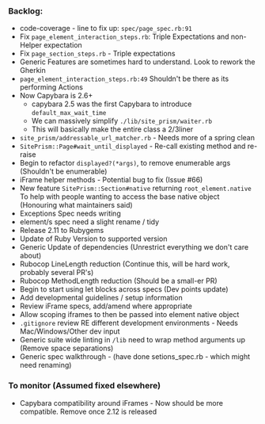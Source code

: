 ### Backlog:
-  code-coverage - line to fix up: `spec/page_spec.rb:91`
-  Fix `page_element_interaction_steps.rb`: Triple Expectations and non-Helper expectation
-  Fix `page_section_steps.rb` - Triple expectations
-  Generic Features are sometimes hard to understand. Look to rework the Gherkin
-  `page_element_interaction_steps.rb:49` Shouldn't be there as its performing Actions
-  Now Capybara is 2.6+
    - capybara 2.5 was the first Capybara to introduce `default_max_wait_time`
    - We can massively simplify `./lib/site_prism/waiter.rb`
    - This will basically make the entire class a 2/3liner
-  `site_prism/addressable_url_matcher.rb` - Needs more of a spring clean
-  `SitePrism::Page#wait_until_displayed` - Re-call existing method and re-raise
-  Begin to refactor `displayed?(*args)`, to remove enumerable args (Shouldn't be enumerable)
-  iFrame helper methods - Potential bug to fix (Issue #66)
-  New feature `SitePrism::Section#native` returning `root_element.native` To help with
people wanting to access the base native object (Honouring what maintainers said)
-  Exceptions Spec needs writing
-  element/s spec need a slight rename / tidy
-  Release 2.11 to Rubygems
-  Update of Ruby Version to supported version
-  Generic Update of dependencies (Unrestrict everything we don't care about)
-  Rubocop LineLength reduction (Continue this, will be hard work, probably several PR's)
-  Rubocop MethodLength reduction (Should be a small-er PR)
-  Begin to start using let blocks across specs (Dev points update)
-  Add developmental guidelines / setup information
-  Review iFrame specs, add/amend where appropriate
-  Allow scoping iframes to then be passed into element native object
- `.gitignore` review RE different development environments - Needs Mac/Windows/Other dev input
- Generic suite wide linting in `/lib` need to wrap method arguments up (Remove space separations)
- Generic spec walkthrough - (have done setions_spec.rb - which might need renaming)

### To monitor (Assumed fixed elsewhere)
-  Capybara compatibility around iFrames - Now should be more compatible. Remove once 2.12 is released
